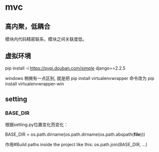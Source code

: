# mvc

## 高内聚，低耦合

模块内代码精密联系，模块之间关联度低。



## 虚拟环境

pip install -i https://pypi.douban.com/simple django==2.2.5

windows 稍微有一点区别, 就是把 pip install virtualenvwrapper 命令改为 pip install virtualenvwrapper-win



## setting



### BASE_DIR

根据setting.py位置变化而变化：

BASE_DIR = os.path.dirname(os.path.dirname(os.path.abspath(__file__)))

作用#Build paths inside the project like this: os.path.join(BASE_DIR, ...)


